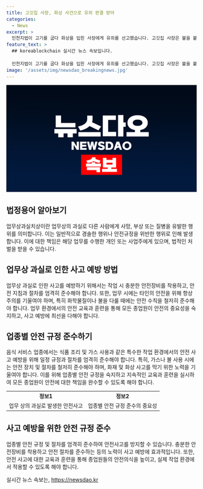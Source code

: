 ```yaml
---
title: 고깃집 사장, 화상 사건으로 유죄 판결 받아
categories:
  - News
excerpt: >
  인천지법이 고기를 굽다 화상을 입힌 사장에게 유죄를 선고했습니다. 고깃집 사장은 불을 붙여 손님에게 화상을 입힌 죄로 금고 6개월에 집행유예 1년을 선고받았습니다. 사장은 안전장치 없이 고기를 굽다가 손님에게 화상을 입힌 것으로 인정되었습니다. 해당 사건은 불쇼로 인해 발생한 업무상 과실로 판단되었습니다. 사건의 배경과 경위를 담은 TV기사입니다.
feature_text: >
  ## koreablockchain 실시간 뉴스 속보입니다.

  인천지법이 고기를 굽다 화상을 입힌 사장에게 유죄를 선고했습니다. 고깃집 사장은 불을 붙여 손님에게 화상을 입힌 죄로 금고 6개월에 집행유예 1년을 선고받았습니다. 사장은 안전장치 없이 고기를 굽다가 손님에게 화상을 입힌 것으로 인정되었습니다. 해당 사건은 불쇼로 인해 발생한 업무상 과실로 판단되었습니다. 사건의 배경과 경위를 담은 TV기사입니다.
image: '/assets/img/newsdao_breakingnews.jpg'
---
```


<p><img src="/assets/img/newsdao_breakingnews.jpg" alt="koreablockchain 속보" /></p>

<h2 data-ke-size="size26">법정용어 알아보기</h2>

<p data-ke-size="size16">업무상과실치상이란 업무상의 과실로 다른 사람에게 사망, 부상 또는 질병을 유발한 행위를 의미합니다. 이는 일반적으로 경솔한 행위나 안전규정을 위반한 행위로 인해 발생합니다. 이에 대한 책임은 해당 업무를 수행한 개인 또는 사업주에게 있으며, 법적인 처벌을 받을 수 있습니다.</p>

<h2 data-ke-size="size26">업무상 과실로 인한 사고 예방 방법</h2>

<p data-ke-size="size16">업무상 과실로 인한 사고를 예방하기 위해서는 작업 시 충분한 안전장비를 착용하고, 안전 지침과 절차를 엄격히 준수해야 합니다. 또한, 업무 시에는 타인의 안전을 위해 항상 주의를 기울여야 하며, 특히 화학물질이나 불을 다룰 때에는 안전 수칙을 철저히 준수해야 합니다. 업무 환경에서의 안전 교육과 훈련을 통해 모든 종업원이 안전의 중요성을 숙지하고, 사고 예방에 최선을 다해야 합니다.</p>

<h2 data-ke-size="size26">업종별 안전 규정 준수하기</h2>

<p data-ke-size="size16">음식 서비스 업종에서는 식품 조리 및 가스 사용과 같은 특수한 작업 환경에서의 안전 사고 예방을 위해 일정 규정과 절차를 엄격히 준수해야 합니다. 특히, 가스나 불 사용 시에는 안전 장치 및 절차를 철저히 준수해야 하며, 화재 및 화상 사고를 막기 위한 노력을 기울여야 합니다. 이를 위해 업종별 안전 규정을 숙지하고 지속적인 교육과 훈련을 실시하여 모든 종업원이 안전에 대한 책임을 완수할 수 있도록 해야 합니다.</p>

<table>
    <tr>
        <td style="text-align: center; height: 17px;"><b>정보1</b></td>
        <td style="text-align: center; height: 17px;"><b>정보2</b></td>
    </tr>
    <tr>
        <td style="text-align: center;">업무 상의 과실로 발생한 안전사고</td>
        <td style="text-align: center;">업종별 안전 규정 준수의 중요성</td>
    </tr>
</table>

<h2 data-ke-size="size26">사고 예방을 위한 안전 규정 준수</h2>

<p data-ke-size="size16">업종별 안전 규정 및 절차를 엄격히 준수하여 안전사고를 방지할 수 있습니다. 충분한 안전장비를 착용하고 안전 절차를 준수하는 등의 노력이 사고 예방에 효과적입니다. 또한, 안전 사고에 대한 교육과 훈련을 통해 종업원들의 안전의식을 높이고, 실제 작업 환경에서 적용할 수 있도록 해야 합니다.</p>
실시간 뉴스 속보는, <a href="https://newsdao.kr" rel="dofollow">https://newsdao.kr</a>



